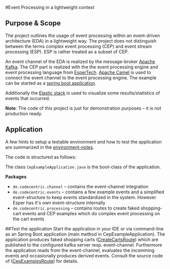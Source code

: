 #Event Processing in a lightweight context

## Purpose & Scope

The project outlines the usage of event processing within an event-driven architecture (EDA) in a lightweight way. The project does not distinguish between the terms complex event processing (CEP) and event stream processing (ESP). ESP is rather treated as a subset of CEP.

An event channel of the EDA is realized by the message-broker [Apache Kafka](http://kafka.apache.org). The CEP part is realized with the the event processing engine and event processing language from [EsperTech](http://espertech.com). [Apache Camel](http://camel.apache.org) is used to connect the event channel to the event processing engine.
The example can be started as a [spring boot application](http://projects.spring.io/spring-boot/).

Additionally the [Elastic stack](https://www.elastic.co) is used to visualize some results/statistics of events that occurred.

**Note**: The code of this project is just for demonstration purposes – it is not production ready.

## Application

A few hints to setup a testable environment and how to test the application are summarized in the [environment-notes](environment-notes.md).

The code is structured as follows:

The class `CepExampleApplication.java` is the boot-class of the application.

**Packages**
* `de.codecentric.channel` – contains the event-channel integration
* `de.codecentric.events` – contains a few example events and a simplified event-structure to keep events standardized in the system. However Esper has it's own event-structure internally
* `de.codecentric.processing` – contains routes to create faked shopping-cart events and CEP examples which do complex event processing on the cart events

	
##Test the application
Start the application in your IDE or via command-line as an Spring Boot application (main method in CepExampleApplication). The application produces faked shopping carts ([CreateCartsRoute](src/main/java/de/codecentric/processing/CreateCartsRoute.java)) which are published to the configured kafka server resp. event-channel. Furthermore the application reads from the event-channel, evaluates the incomming events and occasionally produces derived events. Consult the source code of ([CepExamplesRoute](src/main/java/de/codecentric/processing/CepExampleRoutes.java)) for details.